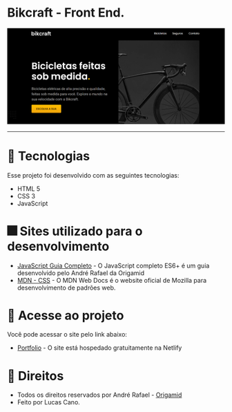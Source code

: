 # Bikcraft - Front End.

<img src="img/bik1.png" alt="Lucas"> <br>

<hr>

# 🎇 Tecnologias

Esse projeto foi desenvolvido com as seguintes tecnologias:

- HTML 5
- CSS 3
- JavaScript

# 🎆 Sites utilizado para o desenvolvimento

- [JavaScript Guia Completo](https://www.origamid.com/slide/javascript-completo-es6/#/0101-javascript-completo-es6/1) - O JavaScript completo ES6+ é um guia desenvolvido pelo André Rafael da Origamid
- [MDN - CSS](https://developer.mozilla.org/pt-BR/docs/Web/CSS) - O MDN Web Docs é o website oficial de Mozilla para desenvolvimento de padrões web.

# 🎯 Acesse ao projeto

Você pode acessar o site pelo link abaixo:

- [Portfolio](https://lucas-bikcraft.netlify.app/) - O site está hospedado gratuitamente na Netlify

# 💼 Direitos

- Todos os direitos reservados por André Rafael - [Origamid](https://www.origamid.com/) <br>
- Feito por Lucas Cano.

